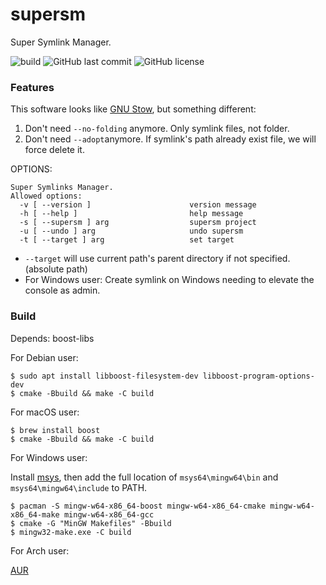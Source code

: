 # supersm
Super Symlink Manager. 

![build](https://github.com/peeweep/supersm/workflows/build/badge.svg)
![GitHub last commit](https://img.shields.io/github/last-commit/peeweep/supersm)
![GitHub license](https://img.shields.io/github/license/peeweep/supersm)

### Features

This software looks like [GNU Stow](https://www.gnu.org/software/stow/), but something different:

1. Don't need `--no-folding` anymore.
    Only symlink files, not folder.
2. Don't need `--adopt`anymore.
    If symlink's path already exist file, we will force delete it.

OPTIONS:

```text
Super Symlinks Manager.
Allowed options:
  -v [ --version ]                      version message
  -h [ --help ]                         help message
  -s [ --supersm ] arg                  supersm project
  -u [ --undo ] arg                     undo supersm
  -t [ --target ] arg                   set target
```

* `--target` will use current path's parent directory if not specified.(absolute path)
* For Windows user: Create symlink on Windows needing to elevate the console as admin.

### Build

Depends: boost-libs

For Debian user:
```
$ sudo apt install libboost-filesystem-dev libboost-program-options-dev
$ cmake -Bbuild && make -C build
```

For macOS user:
```
$ brew install boost
$ cmake -Bbuild && make -C build
```

For Windows user:

Install [msys](https://www.msys2.org/), then add the full location of `msys64\mingw64\bin` and `msys64\mingw64\include` to PATH.

```
$ pacman -S mingw-w64-x86_64-boost mingw-w64-x86_64-cmake mingw-w64-x86_64-make mingw-w64-x86_64-gcc
$ cmake -G "MinGW Makefiles" -Bbuild
$ mingw32-make.exe -C build
```

For Arch user:

[AUR](https://aur.archlinux.org/packages/supersm)
